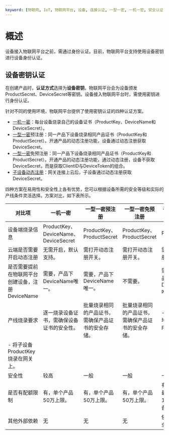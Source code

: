 ```yaml
---
keyword: [物联网, IoT, 物联网平台, 设备, 连接认证, 一型一密, 一机一密, 安全认证, 设备激活]
---
```


# 概述

设备接入物联网平台之前，需通过身份认证。目前，物联网平台支持使用设备密钥进行设备身份认证。

## 设备密钥认证

在创建产品时，**认证方式**选择为**设备密钥**，物联网平台会为设备颁发ProductSecret、DeviceSecret等密钥。设备接入物联网平台时，需使用密钥进行身份认证。

针对不同的使用环境，物联网平台提供了使用密钥认证的四种认证方案。

-   [一机一密](/intl.zh-CN/设备接入/设备安全认证/一机一密.md)：每台设备烧录自己的设备证书（ProductKey、DeviceName和DeviceSecret）。
-   [一型一密](/intl.zh-CN/设备接入/设备安全认证/一型一密.md)预注册：同一产品下设备烧录相同产品证书（ProductKey和ProductSecret）。开通产品的动态注册功能，设备通过动态注册获取DeviceSecret。
-   [一型一密](/intl.zh-CN/设备接入/设备安全认证/一型一密.md)免预注册：同一产品下设备烧录相同产品证书（ProductKey和ProductSecret）。开通产品的动态注册功能，通过动态注册，设备不获取DeviceSecret，而是获取ClientID与DeviceToken的组合。
-   [子设备动态注册](/intl.zh-CN/设备管理/Alink协议/设备身份注册.md)：网关连接上云后，子设备通过动态注册获取DeviceSecret。

四种方案在易用性和安全性上各有优势，您可以根据设备所需的安全等级和实际的产线条件灵活选择。方案对比，如下表所示。

|对比项|一机一密|一型一密预注册|一型一密免预注册|子设备动态注册|
|---|----|-------|--------|-------|
|设备端烧录信息|ProductKey、DeviceName、DeviceSecret|ProductKey、ProductSecret|ProductKey、ProductSecret|ProductKey|
|云端是否需要开启动态注册|无需开启，默认支持。|需打开动态注册开关。|需打开动态注册开关。|需打开动态注册开关。|
|是否需要提前在物联网平台创建设备，注册DeviceName|需要，产品下DeviceName唯一。|需要，产品下DeviceName唯一。|不需要。|需要，确保产品下DeviceName唯一。|
|产线烧录要求|逐一烧录设备证书，需确保设备证书的安全性。|批量烧录相同的产品证书，需确保产品证书的安全存储。|批量烧录相同的产品证书，需确保产品证书的安全存储。|-   网关可以本地获取子设备ProductKey。
-   将子设备ProductKey烧录在网关上。 |
|安全性|较高|一般|一般|一般|
|是否有配额限制|有，单个产品50万上限。|有，单个产品50万上限。|有，单个产品50万上限。|有，单个网关最多可注册1500个子设备。|
|其他外部依赖|无|无|无|依赖网关的安全性保障。|

